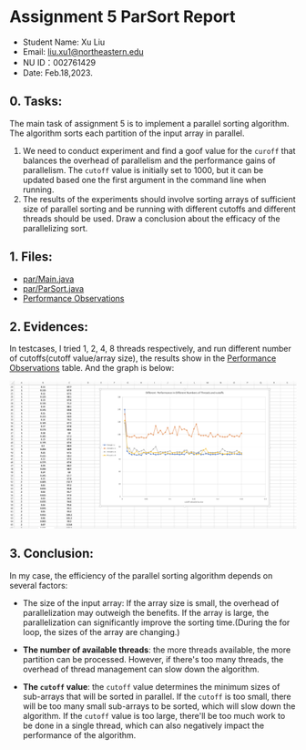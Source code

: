 # Assignment 5 ParSort Report

- Student Name: Xu Liu
- Email: liu.xu1@northeastern.edu
- NU ID：002761429
- Date: Feb.18,2023.

## 0. Tasks:

The main task of assignment 5 is to implement a parallel sorting algorithm. The
algorithm sorts each partition of the input array in parallel.

1. We need to conduct experiment and find a goof value for the `curoff` that
   balances the overhead of parallelism and the performance gains of
   parallelism. The `cutoff` value is initially set to 1000, but it can be
   updated based one the first argument in the command line when running.
2. The results of the experiments should involve sorting arrays of sufficient
   size of parallel sorting and be running with different cutoffs and different
   threads should be used. Draw a conclusion about the efficacy of the
   parallelizing sort.

## 1. Files:

- [par/Main.java](/src/main/java/edu/neu/coe/info6205/sort/par/Main.java)
- [par/ParSort.java](/src/main/java/edu/neu/coe/info6205/sort/par/ParSort.java)
- [Performance Observations](/src/main/resources/Performance_Par_Sort.xlsx)

## 2. Evidences:

In testcases, I tried 1, 2, 4, 8 threads respectively, and run different number
of cutoffs(cutoff value/array size), the results show in
the [Performance Observations](/src/main/resources/Performance_Par_Sort.xlsx)
table. And the graph is below:

![Different performances in different numbers of threads and Cutoffs](/src/main/resources/screen_shots/performance.png)

## 3. Conclusion:

In my case, the efficiency of the parallel sorting algorithm depends on several
factors:

- The size of the input array: If the array size is small, the overhead of
  parallelization may outweigh the benefits. If the array is large, the
  parallelization can significantly improve the sorting time.(During the for
  loop, the sizes of the array are changing.)

- **The number of available threads**: the more threads available, the more
  partition can be processed. However, if there's too many threads, the overhead
  of thread management can slow down the algorithm.

- **The `cutoff` value**: the `cutoff` value determines the minimum sizes of
  sub-arrays that will be sorted in parallel. If the `cutoff` is too small,
  there will be too many small sub-arrays to be sorted, which will slow down the
  algorithm. If the `cutoff` value is too large, there'll be too much work to be
  done in a single thread, which can also negatively impact the performance of
  the algorithm.
